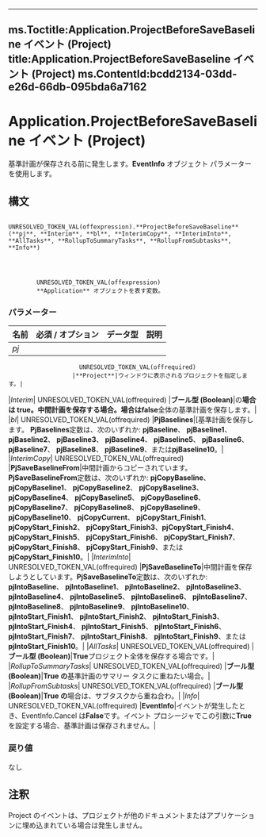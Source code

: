 

---
ms.Toctitle:Application.ProjectBeforeSaveBaseline イベント (Project)
title:Application.ProjectBeforeSaveBaseline イベント (Project)
ms.ContentId:bcdd2134-03dd-e26d-66db-095bda6a7162
---
# Application.ProjectBeforeSaveBaseline イベント (Project)




基準計画が保存される前に発生します。**EventInfo** オブジェクト パラメーターを使用します。

## 構文

            UNRESOLVED_TOKEN_VAL(offexpression).**ProjectBeforeSaveBaseline**(**pj**, **Interim**, **bl**, **InterimCopy**, **InterimInto**, **AllTasks**, **RollupToSummaryTasks**, **RollupFromSubtasks**, **Info**)




            UNRESOLVED_TOKEN_VAL(offexpression)
            **Application** オブジェクトを表す変数。

### パラメーター

|**名前**|**必須 / オプション**|**データ型**|**説明**|
|---|---|---|---|
|*pj*|
                        UNRESOLVED_TOKEN_VAL(offrequired)
                      |**Project**|ウィンドウに表示されるプロジェクトを指定します。|
|*Interim*|
                        UNRESOLVED_TOKEN_VAL(offrequired)
                      |**ブール型 (Boolean)**|の**場合は true。**中間計画を保存する場合。場合は**false**全体の基準計画を保存します。|
|*bl*|
                        UNRESOLVED_TOKEN_VAL(offrequired)
                      |**PjBaselines**|[基準計画を保存します。 **PjBaselines**定数は、次のいずれか: **pjBaseline**、 **pjBaseline1**、 **pjBaseline2**、 **pjBaseline3**、 **pjBaseline4**、 **pjBaseline5**、 **pjBaseline6**、 **pjBaseline7**、 **pjBaseline8**、 **pjBaseline9**、または**pjBaseline10**。|
|*InterimCopy*|
                        UNRESOLVED_TOKEN_VAL(offrequired)
                      |**PjSaveBaselineFrom**|中間計画からコピーされています。**PjSaveBaselineFrom**定数は、次のいずれか: **pjCopyBaseline**、 **pjCopyBaseline1**、 **pjCopyBaseline2**、 **pjCopyBaseline3**、 **pjCopyBaseline4**、 **pjCopyBaseline5**、 **pjCopyBaseline6**、 **pjCopyBaseline7**、 **pjCopyBaseline8**、 **pjCopyBaseline9**、 **pjCopyBaseline10**、 **pjCopyCurrent**、 **pjCopyStart_Finish1**、 **pjCopyStart_Finish2**、 **pjCopyStart_Finish3**、**pjCopyStart_Finish4**、 **pjCopyStart_Finish5**、 **pjCopyStart_Finish6**、 **pjCopyStart_Finish7**、 **pjCopyStart_Finish8**、 **pjCopyStart_Finish9**、または**pjCopyStart_Finish10**。|
|*InterimInto*|
                        UNRESOLVED_TOKEN_VAL(offrequired)
                      |**PjSaveBaselineTo**|中間計画を保存しようとしています。**PjSaveBaselineTo**定数は、次のいずれか: **pjIntoBaseline**、 **pjIntoBaseline1**、 **pjIntoBaseline2**、 **pjIntoBaseline3**、 **pjIntoBaseline4**、 **pjIntoBaseline5**、 **pjIntoBaseline6**、 **pjIntoBaseline7**、 **pjIntoBaseline8**、 **pjIntoBaseline9**、 **pjIntoBaseline10**、**pjIntoStart_Finish1**、 **pjIntoStart_Finish2**、 **pjIntoStart_Finish3**、 **pjIntoStart_Finish4**、 **pjIntoStart_Finish5**、 **pjIntoStart_Finish6**、 **pjIntoStart_Finish7**、 **pjIntoStart_Finish8**、 **pjIntoStart_Finish9**、または**pjIntoStart_Finish10**。|
|*AllTasks*|
                        UNRESOLVED_TOKEN_VAL(offrequired)
                      |**ブール型 (Boolean)**|**True**プロジェクト全体を保存する場合です。|
|*RollupToSummaryTasks*|
                        UNRESOLVED_TOKEN_VAL(offrequired)
                      |**ブール型 (Boolean)**|**True の**基準計画のサマリー タスクに重ねたい場合。|
|*RollupFromSubtasks*|
                        UNRESOLVED_TOKEN_VAL(offrequired)
                      |**ブール型 (Boolean)**|**True の**場合は、サブタスクから重ね合わ。|
|*Info*|
                        UNRESOLVED_TOKEN_VAL(offrequired)
                      |**EventInfo**|イベントが発生したとき、EventInfo.Cancel は**False**です。イベント プロシージャでこの引数に**True**を設定する場合、基準計画は保存されません。|



### 戻り値
なし





## 注釈
Project のイベントは、プロジェクトが他のドキュメントまたはアプリケーションに埋め込まれている場合は発生しません。






